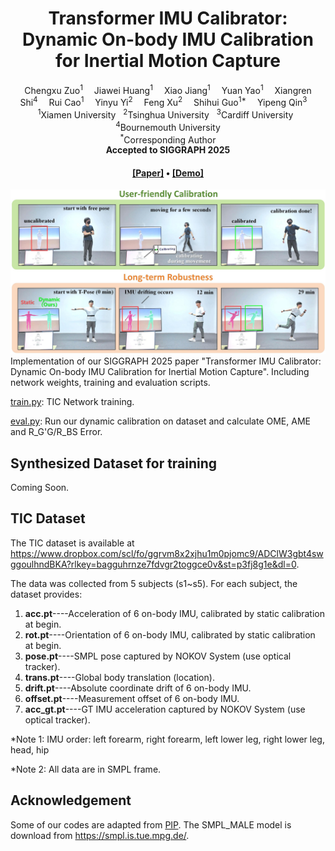 <div align="center">

<h1>Transformer IMU Calibrator: Dynamic On-body IMU Calibration for Inertial Motion Capture</h1>

<div>
    <a target='_blank'>Chengxu Zuo<sup>1</sup></a>&emsp;
    <a target='_blank'>Jiawei Huang<sup>1</sup></a>&emsp;
    <a target='_blank'>Xiao Jiang<sup>1</sup></a>&emsp;
    <a target='_blank'>Yuan Yao<sup>1</sup></a>&emsp;
    <a target='_blank'>Xiangren Shi<sup>4</sup></a>&emsp;
    <a target='_blank'>Rui Cao<sup>1</sup></a>&emsp;
    <a target='_blank'>Yinyu Yi<sup>2</sup></a>&emsp;
    <a target='_blank'>Feng Xu<sup>2</sup></a>&emsp;
    <a target='_blank'>Shihui Guo<sup>1*</sup></a>&emsp;
    <a target='_blank'>Yipeng Qin<sup>3</sup></a>&emsp;
</div>
<div>
    <sup>1</sup>Xiamen University &nbsp; <sup>2</sup>Tsinghua University &nbsp; <sup>3</sup>Cardiff University &nbsp; <sup>4</sup>Bournemouth University
</div>

<div>
    <sup>*</sup>Corresponding Author
</div>

<div>
    <strong>Accepted to SIGGRAPH 2025</strong>
</div>

<h4 align="center">
<a href="https://arxiv.org/abs/2312.02196" target='_blank'>[Paper]</a> •
<a href="https://www.youtube.com/watch?v=88_CyBNtEe8&t=168s" target='_blank'>[Demo]</a>
  
</h4>

</div>

![](figs/teaser.jpg)
Implementation of our SIGGRAPH 2025 paper "Transformer IMU Calibrator: Dynamic On-body IMU Calibration for Inertial Motion Capture". Including network weights, training and evaluation scripts.

[train.py](./train.py): TIC Network training.

[eval.py](./eval.py): Run our dynamic calibration on dataset and calculate OME, AME and R_G'G/R_BS Error.

## Synthesized Dataset for training

Coming Soon.

[//]: # (1. Download required training data at xxxx.)

[//]: # (2. Copy all data in folder: [root/data_train])

[//]: # ()
[//]: # (*Note: We expand synthesized head IMU acc data with 14 different vertices on head mesh &#40;head_acc.pt&#41;, thus covering acc variances on different IMU location when rotating head.)


## TIC Dataset
The TIC dataset is available at https://www.dropbox.com/scl/fo/ggrvm8x2xjhu1m0pjomc9/ADClW3gbt4swggoulhndBKA?rlkey=bagguhrnze7fdvgr2toggce0v&st=p3fj8g1e&dl=0.

The data was collected from 5 subjects (s1~s5).
For each subject, the dataset provides:
1. **acc.pt**----Acceleration of 6 on-body IMU, calibrated by static calibration at begin.
2. **rot.pt**----Orientation of 6 on-body IMU, calibrated by static calibration at begin.
3. **pose.pt**----SMPL pose captured by NOKOV System (use optical tracker).
4. **trans.pt**----Global body translation (location).
5. **drift.pt**----Absolute coordinate drift of 6 on-body IMU.
6. **offset.pt**----Measurement offset of 6 on-body IMU.
7. **acc_gt.pt**----GT IMU acceleration captured by NOKOV System (use optical tracker).

*Note 1: IMU order: left forearm, right forearm, left lower leg, right lower leg, head, hip

*Note 2: All data are in SMPL frame. 

## Acknowledgement

Some of our codes are adapted from [PIP](https://github.com/Xinyu-Yi/PIP).
The SMPL_MALE model is download from https://smpl.is.tue.mpg.de/.

[//]: # (## Citation)

[//]: # ()
[//]: # (If you find this project helpful, please consider citing us:)

